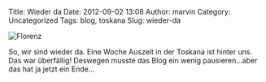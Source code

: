 Title: Wieder da
Date: 2012-09-02 13:08
Author: marvin
Category: Uncategorized
Tags: blog, toskana
Slug: wieder-da

![Florenz]({filename}/images/7912595140_35231f1fdd_b.jpg)

So, wir sind wieder da. Eine Woche Auszeit in der Toskana ist hinter
uns. Das war überfällig! Deswegen musste das Blog ein wenig
pausieren...aber das hat ja jetzt ein Ende...

